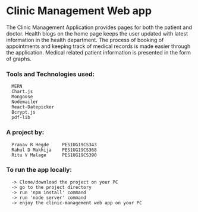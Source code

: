 # Clinic Management Web app

The Clinic Management Application provides pages for both the patient and doctor.
Health blogs on the home page keeps the user updated with latest information in the health department.
The process of booking of appointments and  keeping track of medical records is made easier through the application.
Medical related patient information is presented in the form of graphs.

### Tools and Technologies used: 
      MERN
      Chart.js
      Mongoose
      Nodemailer
      React-Datepicker
      Bcrypt.js
      pdf-lib

### A project by: 
      Pranav R Hegde     PES1UG19CS343 
      Rahul D Makhija    PES1UG19CS368 
      Ritu V Malage      PES1UG19CS390
      
### To run the app locally:
      -> Clone/download the project on your PC
      -> go to the project directory
      -> run 'npm install' command
      -> run 'node server' command
      -> enjoy the clinic-management web app on your PC
